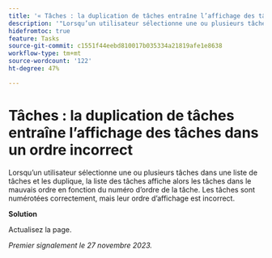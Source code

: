 ```yaml
---
title: '« Tâches : la duplication de tâches entraîne l’affichage des tâches dans un ordre incorrect »'
description: '"Lorsqu’un utilisateur sélectionne une ou plusieurs tâches dans une liste de tâches et les duplique, la liste des tâches affiche alors les tâches dans le mauvais ordre en fonction du numéro d’ordre de la tâche. Les tâches sont numérotées correctement, mais leur ordre d’affichage est incorrect. Une solution de contournement est disponible. »'
hidefromtoc: true
feature: Tasks
source-git-commit: c1551f44eebd810017b035334a21819afe1e8638
workflow-type: tm+mt
source-wordcount: '122'
ht-degree: 47%

---
```



# Tâches : la duplication de tâches entraîne l’affichage des tâches dans un ordre incorrect

Lorsqu’un utilisateur sélectionne une ou plusieurs tâches dans une liste de tâches et les duplique, la liste des tâches affiche alors les tâches dans le mauvais ordre en fonction du numéro d’ordre de la tâche. Les tâches sont numérotées correctement, mais leur ordre d’affichage est incorrect.

**Solution**

Actualisez la page.

_Premier signalement le 27 novembre 2023._
